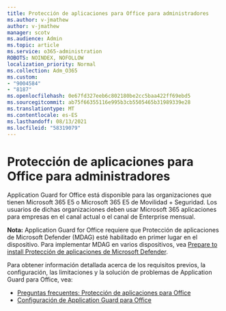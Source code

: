 ```yaml
---
title: Protección de aplicaciones para Office para administradores
ms.author: v-jmathew
author: v-jmathew
manager: scotv
ms.audience: Admin
ms.topic: article
ms.service: o365-administration
ROBOTS: NOINDEX, NOFOLLOW
localization_priority: Normal
ms.collection: Adm_O365
ms.custom:
- "9004584"
- "8187"
ms.openlocfilehash: 0e67fd327eeb6c802180be2cc5baa422ff69ebd5
ms.sourcegitcommit: ab75f66355116e995b3cb5505465b31989339e28
ms.translationtype: MT
ms.contentlocale: es-ES
ms.lasthandoff: 08/13/2021
ms.locfileid: "58319079"
---
```

# <a name="application-guard-for-office-for-admins"></a>Protección de aplicaciones para Office para administradores

Application Guard for Office está disponible para las organizaciones que tienen Microsoft 365 E5 o Microsoft 365 E5 de Movilidad + Seguridad. Los usuarios de dichas organizaciones deben usar Microsoft 365 aplicaciones para empresas en el canal actual o el canal de Enterprise mensual.

**Nota:** Application Guard for Office requiere que Protección de aplicaciones de Microsoft Defender (MDAG) esté habilitado en primer lugar en el dispositivo. Para implementar MDAG en varios dispositivos, vea [Prepare to install Protección de aplicaciones de Microsoft Defender](https://docs.microsoft.com/windows/security/threat-protection/microsoft-defender-application-guard/install-md-app-guard).

Para obtener información detallada acerca de los requisitos previos, la configuración, las limitaciones y la solución de problemas de Application Guard para Office, vea:

- [Preguntas frecuentes: Protección de aplicaciones para Office](https://support.microsoft.com/office/application-guard-for-office-9e0fb9c2-ffad-43bf-8ba3-78f785fdba46)
- [Configuración de Application Guard para Office](https://docs.microsoft.com/microsoft-365/security/office-365-security/install-app-guard)
